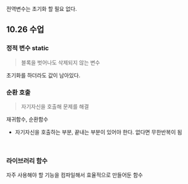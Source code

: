 전역변수는 초기화 할 필요 없다.


## 10.26 수업

### 정적 변수 static

> 블록을 벗어나도 삭제되지 않는 변수

초기화를 하더라도 값이 남아있다.
<br>

### 순환 호출

> 자기자신을 호출해 문제를 해결

재귀함수, 순환함수

- 자기자신을 호출하는 부분, 끝내는 부분이 있어야 한다. 없다면 무한반복이 됨
<br>

### 라이브러리 함수

자주 사용해야 할 기능을 컴파일해서 효율적으로 만들어둔 함수
